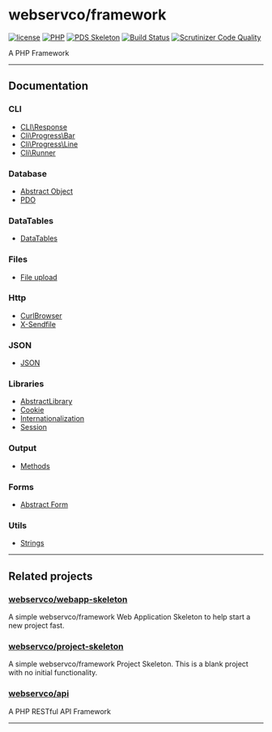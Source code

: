 # webservco/framework

[![license](https://img.shields.io/github/license/webservco/framework.svg)](https://github.com/webservco/framework)
[![PHP](https://img.shields.io/packagist/php-v/webservco/framework.svg)](https://www.php.net)
[![PDS Skeleton](https://img.shields.io/badge/pds-skeleton-blue.svg)](https://github.com/php-pds/skeleton)
[![Build Status](https://travis-ci.org/webservco/framework.svg)](https://travis-ci.org/webservco/framework)
[![Scrutinizer Code Quality](https://scrutinizer-ci.com/g/webservco/framework/badges/quality-score.png)](https://scrutinizer-ci.com/g/webservco/framework/)

A PHP Framework

---

## Documentation

### CLI
* [CLI\Response](/docs/Cli/Response.md)
* [Cli\Progress\Bar](/docs/Cli/Progress/Bar.md)
* [Cli\Progress\Line](/docs/Cli/Progress/Line.md)
* [Cli\Runner](/docs/Cli/Runner/Runner.md)

### Database
* [Abstract Object](/docs/Database/AbstractObject.md)
* [PDO](/docs/Database/PdoDatabase.md)

### DataTables
* [DataTables](/docs/DataTables.md)

### Files
* [File upload](/docs/Files/Upload)

### Http
* [CurlBrowser](/docs/CurlBrowser.md)
* [X-Sendfile](/docs/Http/XSendFile.md)

### JSON
* [JSON](/docs/Json.md)

### Libraries
* [AbstractLibrary](/docs/Libraries/AbstractLibrary.md)
* [Cookie](/docs/Libraries/Cookie.md)
* [Internationalization](/docs/Libraries/I18n.md)
* [Session](/docs/Libraries/Session.md)

### Output
* [Methods](/docs/Output/Methods.md)

### Forms
* [Abstract Form](/docs/Forms/AbstractForm.md)

### Utils
* [Strings](/docs/Utils/Strings.md)

---

## Related projects

### [webservco/webapp-skeleton](https://github.com/webservco/webapp-skeleton)
A simple webservco/framework Web Application Skeleton to help start a new project fast.

### [webservco/project-skeleton](https://github.com/webservco/project-skeleton)
A simple webservco/framework Project Skeleton.
This is a blank project with no initial functionality.

### [webservco/api](https://github.com/webservco/api)
A PHP RESTful API Framework

---
